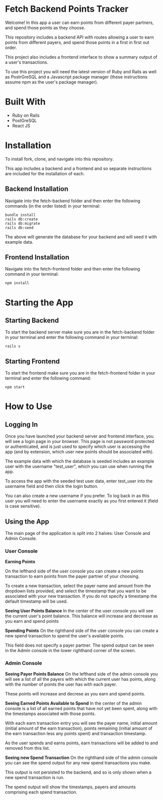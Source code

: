 # Fetch Backend Points Tracker

Welcome! In this app a user can earn points from different payer partners, and spend those points as they choose.

This repository includes a backend API with routes allowing a user to earn points from different payers, and spend those points in a first in first out order. 

This project also includes a frontend interface to show a summary output of a user's transactions. 

To use this project you will need the latest version of Ruby and Rails as well as PostrGreSQL and a Javascript package manager (these instructions assume npm as the user's package manager).


# Built With
- Ruby on Rails
- PostGreSQL
- React JS


# Installation
To install fork, clone, and navigate into this repository. 

This app includes a backend and a frontend and so separate instructions are included for the installation of each.

## Backend Installation
Navigate into the fetch-backend folder and then enter the following commands (in the order listed) in your terminal:

    bundle install
    rails db:create
    rails db:migrate
    rails db:seed

The above will generate the database for your backend and will seed it with example data. 

## Frontend Installation
Navigate into the fetch-frontend folder and then enter the following command in your terminal:

    npm install


# Starting the App

## Starting Backend
To start the backend server make sure you are in the fetch-backend folder in your terminal and enter the following command in your terminal: 

    rails s

## Starting Frontend
To start the frontend make sure you are in the fetch-frontend folder in your terminal and enter the following command:

    npm start


# How to Use

## Logging In
Once you have launched your backend server and frontend interface, you will see a login page in your browser. This page is not password protected or authenticated, and is just used to specify which user is accessing the app (and by extension, which user new points should be associated with).

The example data with which the database is seeded includes an example user with the username "test_user", which you can use when running the app. 

To access the app with the seeded test user data, enter test_user into the username field and then click the login button. 

You can also create a new username if you prefer. To log back in as this user you will need to enter the username exactly as you first entered it (field is case sensitive).

## Using the App

The main page of the application is split into 2 halves: User Console and Admin Console. 

### User Console
**Earning Points**

On the lefthand side of the user console you can create a new points transaction to earn points from the payer partner of your choosing. 

To create a new transaction, select the payer name and amount from the dropdown lists provided, and select the timestamp that you want to be associated with your new transaction. If you do not specify a timestamp the default timestamp will be used.

**Seeing User Points Balance**
In the center of the user console you will see the current user's point balance. This balance will increase and decrease as you earn and spend points

**Spending Points**
On the righthand side of the user console you can create a new spend transaction to spend the user's available points. 

This field does not specify a payer partner. The spend output can be seen in the Admin console in the lower righthand corner of the screen.

### Admin Console
**Seeing Payer Points Balance**
On the lefthand side of the admin console you will see a list of all the payers with which the current user has points, along with the number of points the user has with each payer.

These points will increase and decrese as you earn and spend points.

**Seeing Earned Points Available to Spend**
In the center of the admin console is a list of all earned points that have not yet been spent, along with the timestamps associated with those points. 

With each earn transaction entry you will see the payer name, initial amount (initial amount of the earn transaction), points remaining (initial amount of the earn transaction less any points spent) and transaction timestamp. 

As the user spends and earns points, earn transactions will be added to and removed from this list.

**Seeing new Spend Transaction**
On the righthand side of the admin console you can see the spend output for any new spend transactions you make.

This output is not persisted to the backend, and so is only shown when a new spend transaction is run. 

The spend output will show the timestamps, payers and amounts comprising each spend transaction.  
